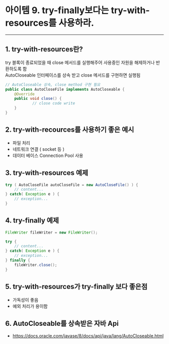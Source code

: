 # 아이템 9. try-finally보다는 try-with-resources를 사용하라.

----

## 1. try-with-resources란?

try 블록이 종료되었을 때 close 메서드를 실행해주어 사용중인 자원을 해제하거나 반환하도록 함  
AutoCloseable 인터페이스를 상속 받고 close 메서드를 구현하면 실행됨
    
```java
// AutoCloseable 상속, close method 구현 필요
public class AutoCloseFile implements AutoCloseable {
	@Override
	public void close() {
            // close code write
	}
}
```

## 2. try-with-recources를 사용하기 좋은 예시

* 파일 처리
* 네트워크 연결 ( socket 등 )
* 데이터 베이스 Connection Pool 사용

## 3. try-with-resources 예제

```java
try ( AutoCloseFile autoCloseFile = new AutoCloseFile() ) {
    // content...
} catch( Exception e ) {
    // exception...
}
```

## 4. try-finally 예제

```java
FileWriter fileWriter = new FileWriter();

try {
    // content...
} catch( Exception e ) {
    // exception...
} finally {
    fileWriter.close();
}
```
    
## 5. try-with-resources가 try-finally 보다 좋은점

* 가독성이 좋음
* 예외 처리가 용이함

## 6. AutoCloseable를 상속받은 자바 Api

* https://docs.oracle.com/javase/8/docs/api/java/lang/AutoCloseable.html

